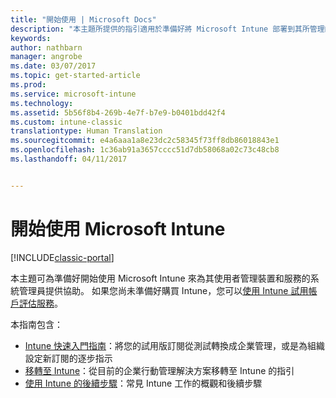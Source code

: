 ```yaml
---
title: "開始使用 | Microsoft Docs"
description: "本主題所提供的指引適用於準備好將 Microsoft Intune 部署到其所管理的企業生產環境的系統管理員。"
keywords: 
author: nathbarn
manager: angrobe
ms.date: 03/07/2017
ms.topic: get-started-article
ms.prod: 
ms.service: microsoft-intune
ms.technology: 
ms.assetid: 5b56f8b4-269b-4e7f-b7e9-b0401bdd42f4
ms.custom: intune-classic
translationtype: Human Translation
ms.sourcegitcommit: e4a6aaa1a8e23dc2c58345f73ff8db86018843e1
ms.openlocfilehash: 1c36ab91a3657cccc51d7db58068a02c73c48cb8
ms.lasthandoff: 04/11/2017


---
```


# <a name="get-started-with-microsoft-intune"></a>開始使用 Microsoft Intune

[!INCLUDE[classic-portal](../includes/classic-portal.md)]

本主題可為準備好開始使用 Microsoft Intune 來為其使用者管理裝置和服務的系統管理員提供協助。 如果您尚未準備好購買 Intune，您可以[使用 Intune 試用帳戶評估服務](https://docs.microsoft.com/intune/understand-explore/get-started-with-a-30-day-trial-of-microsoft-intune)。

本指南包含：
- [Intune 快速入門指南](start-with-a-paid-subscription-to-microsoft-intune.md)：將您的試用版訂閱從測試轉換成企業管理，或是為組織設定新訂閱的逐步指示
- [移轉至 Intune](https://docs.microsoft.com/intune/plan-design/intune-mdm-migration-guide)：從目前的企業行動管理解決方案移轉至 Intune 的指引
- [使用 Intune 的後續步驟](prevent-company-data-leaks-from-Office-365-mobile-apps.md)：常見 Intune 工作的概觀和後續步驟

